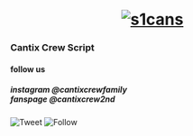 <h1 align="center">
  <br>
  <a href="https://github.com/cantixcrew/sccantix"><img src="https://avatars2.githubusercontent.com/u/49995452?s=460&u=88589773138c5c399e6d8bf5b56b321be38eb30a&v=4" alt="s1cans"></a>
  <br>
</h1>

### Cantix Crew Script
#### follow us
<h5> instagram @cantixcrewfamily<br>
fanspage @cantixcrew2nd</h5>

![Tweet](https://img.shields.io/twitter/url?style=social&url=https%3A%2F%2Ftwitter.com%2Fnenghaxor)
![Follow](https://img.shields.io/twitter/follow/cantixcr3w?label=Follow&style=social)
